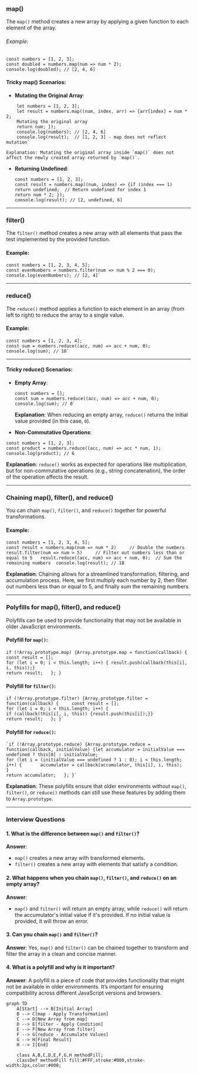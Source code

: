 ### **map()**

The `map()` method creates a new array by applying a given function to each element of the array.
###### Example:
```
const numbers = [1, 2, 3]; 
const doubled = numbers.map(num => num * 2); 
console.log(doubled); // [2, 4, 6]
```
#### **Tricky map() Scenarios**:

- **Mutating the Original Array**:
```
    let numbers = [1, 2, 3]; 
	let result = numbers.map((num, index, arr) => {arr[index] = num * 2; 
	Mutating the original array    
    return num; });  
    console.log(numbers); // [2, 4, 6] 
    console.log(result);  // [1, 2, 3] - map does not reflect mutation`
```
    
    Explanation: Mutating the original array inside `map()` does not affect the newly created array returned by `map()`.
    
- **Returning Undefined**:
    ```
    const numbers = [1, 2, 3]; 
    const result = numbers.map((num, index) => {if (index === 1) 
    return undefined;  // Return undefined for index 1     
    return num * 2; });  
    console.log(result); // [2, undefined, 6]
	```
    
    

---

### **filter()**

The `filter()` method creates a new array with all elements that pass the test implemented by the provided function.

#### Example:
```
const numbers = [1, 2, 3, 4, 5]; 
const evenNumbers = numbers.filter(num => num % 2 === 0); console.log(evenNumbers); // [2, 4]`
```

---

### **reduce()**

The `reduce()` method applies a function to each element in an array (from left to right) to reduce the array to a single value.

#### Example:
```
const numbers = [1, 2, 3, 4]; 
const sum = numbers.reduce((acc, num) => acc + num, 0); 
console.log(sum); // 10`
```
---

#### **Tricky reduce() Scenarios**:

- **Empty Array**:
    ```
    const numbers = []; 
    const sum = numbers.reduce((acc, num) => acc + num, 0); 
    console.log(sum); // 0`
	```
    **Explanation**: When reducing an empty array, `reduce()` returns the initial value provided (in this case, `0`).
    
- **Non-Commutative Operations**:
```
const numbers = [1, 2, 3]; 
const product = numbers.reduce((acc, num) => acc * num, 1); 
console.log(product); // 6
```

**Explanation**: `reduce()` works as expected for operations like multiplication, but for non-commutative operations (e.g., string concatenation), the order of the operation affects the result.
    

---

### **Chaining map(), filter(), and reduce()**

You can chain `map()`, `filter()`, and `reduce()` together for powerful transformations.

#### Example:
```
const numbers = [1, 2, 3, 4, 5];  
const result = numbers.map(num => num * 2)     // Double the numbers   
result.filter(num => num > 5)     // Filter out numbers less than or equal to 5   result.reduce((acc, num) => acc + num, 0);  // Sum the remaining numbers  console.log(result); // 18
```



**Explanation**: Chaining allows for a streamlined transformation, filtering, and accumulation process. Here, we first multiply each number by 2, then filter out numbers less than or equal to 5, and finally sum the remaining numbers.

---

### **Polyfills for map(), filter(), and reduce()**

Polyfills can be used to provide functionality that may not be available in older JavaScript environments.

#### Polyfill for `map()`:
```
if (!Array.prototype.map) {Array.prototype.map = function(callback) {
const result = [];     
for (let i = 0; i < this.length; i++) { result.push(callback(this[i], i, this));}  
return result;   }; }
```
#### Polyfill for `filter()`:
```
if (!Array.prototype.filter) {Array.prototype.filter = function(callback) {     const result = [];     
for (let i = 0; i < this.length; i++) {       
if (callback(this[i], i, this)) {result.push(this[i]);}}    
return result;   }; }`
```
#### Polyfill for `reduce()`:
```
`if (!Array.prototype.reduce) {Array.prototype.reduce = function(callback, initialValue) {let accumulator = initialValue === undefined ? this[0] : initialValue;     
for (let i = (initialValue === undefined ? 1 : 0); i < this.length; i++) {       accumulator = callback(accumulator, this[i], i, this);     
}     
return accumulator;   }; }`
```

**Explanation**: These polyfills ensure that older environments without `map()`, `filter()`, or `reduce()` methods can still use these features by adding them to `Array.prototype`.

---

### **Interview Questions**

#### **1. What is the difference between `map()` and `filter()`?**

**Answer**:

- `map()` creates a new array with transformed elements.
- `filter()` creates a new array with elements that satisfy a condition.

#### **2. What happens when you chain `map()`, `filter()`, and `reduce()` on an empty array?**

**Answer**:

- `map()` and `filter()` will return an empty array, while `reduce()` will return the accumulator's initial value if it's provided. If no initial value is provided, it will throw an error.

#### **3. Can you chain `map()` and `filter()`?**

**Answer**: Yes, `map()` and `filter()` can be chained together to transform and filter the array in a clean and concise manner.

#### **4. What is a polyfill and why is it important?**

**Answer**: A polyfill is a piece of code that provides functionality that might not be available in older environments. It’s important for ensuring compatibility across different JavaScript versions and browsers.

```mermaid
graph TD
    A[Start] --> B[Initial Array]
    B --> C[map - Apply Transformation]
    C --> D[New Array from map]
    D --> E[filter - Apply Condition]
    E --> F[New Array from filter]
    F --> G[reduce - Accumulate Values]
    G --> H[Final Result]
    H --> I[End]

    class A,B,C,D,E,F,G,H methodFill;
    classDef methodFill fill:#FFF,stroke:#000,stroke-width:2px,color:#000;

```



